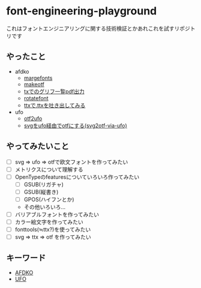 # font-engineering-playground

これはフォントエンジニアリングに関する技術検証とかあれこれを試すリポジトリです

## やったこと

- afdko
  - [margefonts](./afdko/margefonts/README.md)
  - [makeotf](./afdko/makeotf/README.md)
  - [txでのグリフ一覧pdf出力](./afdko/tx-pdf/README.md)
  - [rotatefont](./afdko/rotatefont/README.md)
  - [ttxで.ttxを吐き出してみる](./afdko/ttx/README.md)
- ufo
  - [otf2ufo](./ufo/otf2ufo/README.md)
  - [svgをufo経由でotfにする(svg2otf-via-ufo)](./ufo/svg2otf-via-ufo/README.md)

## やってみたいこと

- [ ] svg => ufo => otfで欧文フォントを作ってみたい
- [ ] メトリクスについて理解する
- [ ] OpenTypeのfeaturesについていろいろ作ってみたい
  - [ ] GSUB(リガチャ)
  - [ ] GSUB(縦書き)
  - [ ] GPOS(ハイフンとか)
  - その他いろいろ…
- [ ] バリアブルフォントを作ってみたい
- [ ] カラー絵文字を作ってみたい
- [ ] fonttools(≒ttx?)を使ってみたい
- [ ] svg => ttx => otf を作ってみたい
 
## キーワード

- [AFDKO](https://github.com/adobe-type-tools/afdko) 
- [UFO](http://unifiedfontobject.org/)
